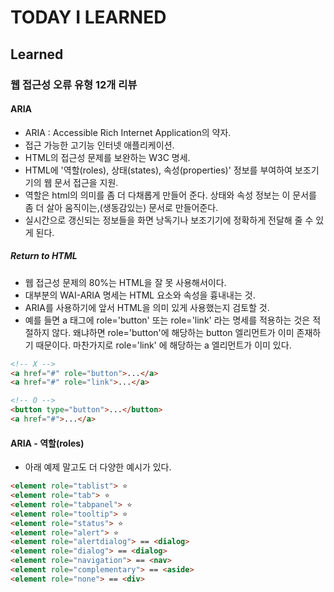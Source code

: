 # TODAY I LEARNED

## Learned

### 웹 접근성 오류 유형 12개 리뷰

#### ARIA

- ARIA : Accessible Rich Internet Application의 약자.
- 접근 가능한 고기능 인터넷 애플리케이션.
- HTML의 접근성 문제를 보완하는 W3C 명세.
- HTML에 '역할(roles), 상태(states), 속성(properties)' 정보를 부여하여 보조기기의 웹 문서 접근을 지원.
- 역할은 html의 의미를 좀 더 다채롭게 만들어 준다. 상태와 속성 정보는 이 문서를 좀 더 살아 움직이는,(생동감있는) 문서로 만들어준다.
- 실시간으로 갱신되는 정보들을 화면 낭독기나 보조기기에 정확하게 전달해 줄 수 있게 된다.

##### Return to HTML

- 웹 접근성 문제의 80%는 HTML을 잘 못 사용해서이다.
- 대부분의 WAI-ARIA 명세는 HTML 요소와 속성을 흉내내는 것.
- ARIA를 사용하기에 앞서 HTML을 의미 있게 사용했는지 검토할 것.
- 예를 들면 a 태그에 role='button' 또는 role='link' 라는 명세를 적용하는 것은 적절하지 않다. 왜냐하면 role='button'에 해당하는 button 엘리먼트가 이미 존재하기 때문이다. 마찬가지로 role='link' 에 해당하는 a 엘리먼트가 이미 있다.

```html
<!-- X -->
<a href="#" role="button">...</a>
<a href="#" role="link">...</a>

<!-- O -->
<button type="button">...</button>
<a href="#">...</a>
```

#### ARIA - 역할(roles)

- 아래 예제 말고도 더 다양한 예시가 있다.

```html
<element role="tablist"> ⭐
<element role="tab"> ⭐
<element role="tabpanel"> ⭐
<element role="tooltip"> ⭐
<element role="status"> ⭐
<element role="alert"> ⭐
<element role="alertdialog"> == <dialog>
<element role="dialog"> == <dialog>
<element role="navigation"> == <nav>
<element role="complementary"> == <aside>
<element role="none"> == <div>
```

